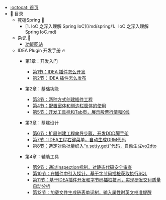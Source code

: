 - [:octocat: 首页](/README)
- :memo: 目录
    - 死磕Spring 🍃
        - [1. IoC 之深入理解 Spring IoC](/md/spring/1、IoC 之深入理解 Spring IoC.md)
    - 杂记 📓
        - [功能网站](/md/other-document/功能网站.md)
    - IDEA Plugin 开发手册 🔥
        - 第1章：开发入门
            - [第1节：IDEA 插件怎么开发](/md/idea-plugin/2021-08-27-技术调研IDEA插件怎么开发.md)
            - [第2节：IDEA 插件怎么发布](/md/idea-plugin/2021-08-29-技术实践IDEA插件怎么发布.md)

        - 第2章：基础功能
            - [第3节：两种方式创建插件工程](/md/idea-plugin/2021-10-18-第一节：两种方式创建插件工程.md)
            - [第4节：配置窗体和侧边栏窗体的使用](/md/idea-plugin/2021-11-03-第二节：配置窗体和侧边栏窗体的使用.md)
            - [第5节：开发工具栏和Tab页，展示股票行情和K线](/md/idea-plugin/2021-11-18-第三节：开发工具栏和Tab页展示股票行情和K线.md)

        - 第3章：基建设计
            - [第6节：扩展创建工程向导步骤，开发DDD脚手架](/md/idea-plugin/2021-11-24-第四节：扩展创建工程向导步骤开发DDD脚手架.md)
            - [第7节：IDEA工程右键菜单，自动生成ORM代码](/md/idea-plugin/2021-12-08-第五节：IDEA工程右键菜单自动生成ORM代码.md)
            - [第8节：选定对象批量织入“x.set(y.get)”代码，自动生成vo2dto](/md/idea-plugin/2021-12-14-第六节：以织入代码的方式自动处理vo2dto.md)

        - 第4章：辅助工具
            - [第9节：通过Inspection机制，对静态代码安全审查](/md/idea-plugin/2021-12-22-第7节：通过Inspection机制为静态代码安全审查.md)
            - [第10节：在插件中引入探针，基于字节码插桩获取执行SQL](/md/idea-plugin/2022-01-17-第8节：在插件中引入探针基于字节码插桩获取执行SQL.md)
            - [第11节：基于IDEA插件开发和字节码插桩技术，实现研发交付质量自动分析](/md/idea-plugin/2022-01-22-第9节：加载文件生成链表单词树输入属性时英文校准提醒.md)
            - [第12节：加载文件生成链表单词树，输入属性时英文校准提醒](/md/idea-plugin/2022-01-23-第10节：基于字节码插桩采集数据实现代码交付质量自动分析.md)